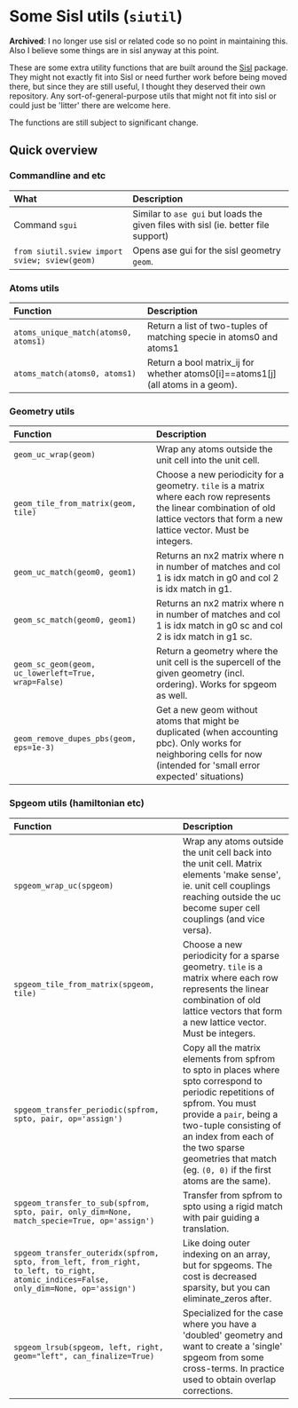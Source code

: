# Some Sisl utils (`siutil`)

**Archived**: I no longer use sisl or related code so no point in maintaining this. Also I believe some things are in sisl anyway at this point.

These are some extra utility functions that are built around the [Sisl](github.com/zerothi/sisl) package.
They might not exactly fit into Sisl or need further work before being moved there, but since they are still useful, I thought they deserved their own repository.
Any sort-of-general-purpose utils that might not fit into sisl or could just be 'litter' there are welcome here.

The functions are still subject to significant change.

## Quick overview

### Commandline and etc

| What | Description |
| :--- | :---------- |
| Command `sgui` | Similar to `ase gui` but loads the given files with sisl (ie. better file support) |
| `from siutil.sview import sview; sview(geom)` | Opens ase gui for the sisl geometry `geom`. |

### Atoms utils

| Function             | Description                                   |
|:-------------------- |:--------------------------------------------- |
| `atoms_unique_match(atoms0, atoms1)` | Return a list of two-tuples of matching specie in atoms0 and atoms1 |
| `atoms_match(atoms0, atoms1)` | Return a bool matrix_ij for whether atoms0[i]==atoms1[j] (all atoms in a geom). |

### Geometry utils

| Function             | Description                                   |
|:-------------------- |:--------------------------------------------- |
| `geom_uc_wrap(geom)` | Wrap any atoms outside the unit cell into the unit cell. |
| `geom_tile_from_matrix(geom, tile)` | Choose a new periodicity for a geometry. `tile` is a matrix where each row represents the linear combination of old lattice vectors that form a new lattice vector. Must be integers. |
| `geom_uc_match(geom0, geom1)` | Returns an nx2 matrix where n in number of matches and col 1 is idx match in g0 and col 2 is idx match in g1. |
| `geom_sc_match(geom0, geom1)` | Returns an nx2 matrix where n in number of matches and col 1 is idx match in g0 sc and col 2 is idx match in g1 sc. |
| `geom_sc_geom(geom, uc_lowerleft=True, wrap=False)` | Return a geometry where the unit cell is the supercell of the given geometry (incl. ordering). Works for spgeom as well. |
| `geom_remove_dupes_pbs(geom, eps=1e-3)` | Get a new geom without atoms that might be duplicated (when accounting pbc). Only works for neighboring cells for now (intended for 'small error expected' situations) |

### Spgeom utils (hamiltonian etc)

| Function             | Description                                   |
|:-------------------- |:--------------------------------------------- |
| `spgeom_wrap_uc(spgeom)` | Wrap any atoms outside the unit cell back into the unit cell. Matrix elements 'make sense', ie. unit cell couplings reaching outside the uc become super cell couplings (and vice versa). |
| `spgeom_tile_from_matrix(spgeom, tile)` | Choose a new periodicity for a sparse geometry. `tile` is a matrix where each row represents the linear combination of old lattice vectors that form a new lattice vector.  Must be integers. |
| `spgeom_transfer_periodic(spfrom, spto, pair, op='assign')` | Copy all the matrix elements from spfrom to spto in places where spto correspond to periodic repetitions of spfrom. You must provide a `pair`, being a two-tuple consisting of an index from each of the two sparse geometries that match (eg. `(0, 0)` if the first atoms are the same). |
| `spgeom_transfer_to_sub(spfrom, spto, pair, only_dim=None, match_specie=True, op='assign')` | Transfer from spfrom to spto using a rigid match with pair guiding a translation. |
| `spgeom_transfer_outeridx(spfrom, spto, from_left, from_right, to_left, to_right, atomic_indices=False, only_dim=None, op='assign')` | Like doing outer indexing on an array, but for spgeoms. The cost is decreased sparsity, but you can eliminate_zeros after. |
| `spgeom_lrsub(spgeom, left, right, geom="left", can_finalize=True)` | Specialized for the case where you have a 'doubled' geometry and want to create a 'single' spgeom from some cross-terms. In practice used to obtain overlap corrections. |

